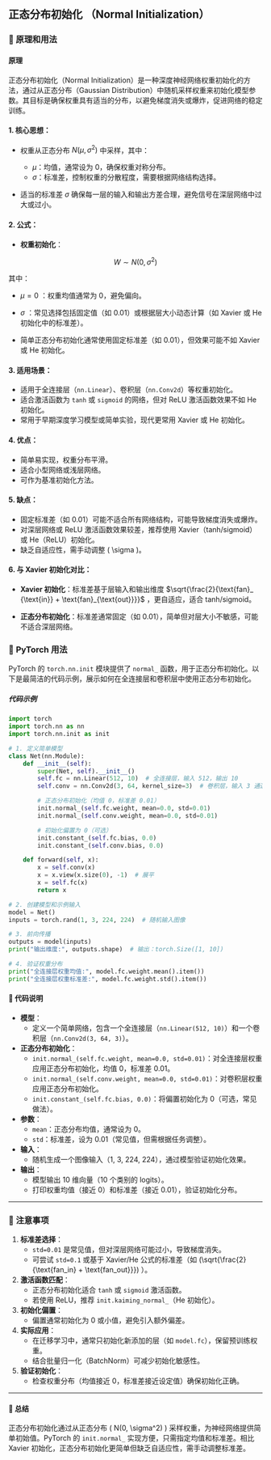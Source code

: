 ## 正态分布初始化 （Normal Initialization）
### 📖 原理和用法

#### **原理**
正态分布初始化（Normal Initialization）是一种深度神经网络权重初始化的方法，通过从正态分布（Gaussian Distribution）中随机采样权重来初始化模型参数。其目标是确保权重具有适当的分布，以避免梯度消失或爆炸，促进网络的稳定训练。



#### 1. 核心思想：

* 权重从正态分布 $N(\mu, \sigma^2)$ 中采样，其中：

  * $\mu$：均值，通常设为 0，确保权重对称分布。
  * $\sigma$：标准差，控制权重的分散程度，需要根据网络结构选择。

* 适当的标准差 $\sigma$ 确保每一层的输入和输出方差合理，避免信号在深层网络中过大或过小。



#### 2. 公式：

* **权重初始化**：

$$
W \sim N(0, \sigma^2)
$$

  其中：

  * $\mu = 0$ ：权重均值通常为 0，避免偏向。
  * $\sigma$ ：常见选择包括固定值（如 0.01）或根据层大小动态计算（如 Xavier 或 He 初始化中的标准差）。

* 简单正态分布初始化通常使用固定标准差（如 0.01），但效果可能不如 Xavier 或 He 初始化。




#### 3. **适用场景**：
   - 适用于全连接层（`nn.Linear`）、卷积层（`nn.Conv2d`）等权重初始化。
   - 适合激活函数为 `tanh` 或 `sigmoid` 的网络，但对 ReLU 激活函数效果不如 He 初始化。
   - 常用于早期深度学习模型或简单实验，现代更常用 Xavier 或 He 初始化。

#### 4. **优点**：
   - 简单易实现，权重分布平滑。
   - 适合小型网络或浅层网络。
   - 可作为基准初始化方法。

#### 5. **缺点**：
   - 固定标准差（如 0.01）可能不适合所有网络结构，可能导致梯度消失或爆炸。
   - 对深层网络或 ReLU 激活函数效果较差，推荐使用 Xavier（tanh/sigmoid）或 He（ReLU）初始化。
   - 缺乏自适应性，需手动调整 \( \sigma \)。

#### 6. **与 Xavier 初始化对比**：

* **Xavier 初始化**：标准差基于层输入和输出维度 $\sqrt{\frac{2}{\text{fan}_ {\text{in}} + \text{fan}_{\text{out}}}}$ ，更自适应，适合 tanh/sigmoid。

* **正态分布初始化**：标准差通常固定（如 0.01），简单但对层大小不敏感，可能不适合深层网络。



### 📖 **PyTorch 用法**
PyTorch 的 `torch.nn.init` 模块提供了 `normal_` 函数，用于正态分布初始化。以下是最简洁的代码示例，展示如何在全连接层和卷积层中使用正态分布初始化。

##### **代码示例**
```python
import torch
import torch.nn as nn
import torch.nn.init as init

# 1. 定义简单模型
class Net(nn.Module):
    def __init__(self):
        super(Net, self).__init__()
        self.fc = nn.Linear(512, 10)  # 全连接层，输入 512，输出 10
        self.conv = nn.Conv2d(3, 64, kernel_size=3)  # 卷积层，输入 3 通道，输出 64 通道

        # 正态分布初始化（均值 0，标准差 0.01）
        init.normal_(self.fc.weight, mean=0.0, std=0.01)
        init.normal_(self.conv.weight, mean=0.0, std=0.01)

        # 初始化偏置为 0（可选）
        init.constant_(self.fc.bias, 0.0)
        init.constant_(self.conv.bias, 0.0)

    def forward(self, x):
        x = self.conv(x)
        x = x.view(x.size(0), -1)  # 展平
        x = self.fc(x)
        return x

# 2. 创建模型和示例输入
model = Net()
inputs = torch.rand(1, 3, 224, 224)  # 随机输入图像

# 3. 前向传播
outputs = model(inputs)
print("输出维度:", outputs.shape)  # 输出：torch.Size([1, 10])

# 4. 验证权重分布
print("全连接层权重均值:", model.fc.weight.mean().item())
print("全连接层权重标准差:", model.fc.weight.std().item())
```

#### 📖 **代码说明**
- **模型**：
  - 定义一个简单网络，包含一个全连接层（`nn.Linear(512, 10)`）和一个卷积层（`nn.Conv2d(3, 64, 3)`）。
- **正态分布初始化**：
  - `init.normal_(self.fc.weight, mean=0.0, std=0.01)`：对全连接层权重应用正态分布初始化，均值 0，标准差 0.01。
  - `init.normal_(self.conv.weight, mean=0.0, std=0.01)`：对卷积层权重应用正态分布初始化。
  - `init.constant_(self.fc.bias, 0.0)`：将偏置初始化为 0（可选，常见做法）。
- **参数**：
  - `mean`：正态分布均值，通常设为 0。
  - `std`：标准差，设为 0.01（常见值，但需根据任务调整）。
- **输入**：
  - 随机生成一个图像输入（1, 3, 224, 224），通过模型验证初始化效果。
- **输出**：
  - 模型输出 10 维向量（10 个类别的 logits）。
  - 打印权重均值（接近 0）和标准差（接近 0.01），验证初始化分布。

---

### 📖 **注意事项**
1. **标准差选择**：
   - `std=0.01` 是常见值，但对深层网络可能过小，导致梯度消失。
   - 可尝试 `std=0.1` 或基于 Xavier/He 公式的标准差（如 \(\sqrt{\frac{2}{\text{fan_in} + \text{fan_out}}}\) ）。
2. **激活函数匹配**：
   - 正态分布初始化适合 `tanh` 或 `sigmoid` 激活函数。
   - 若使用 ReLU，推荐 `init.kaiming_normal_`（He 初始化）。
3. **初始化偏置**：
   - 偏置通常初始化为 0 或小值，避免引入额外偏差。
4. **实际应用**：
   - 在迁移学习中，通常只初始化新添加的层（如 `model.fc`），保留预训练权重。
   - 结合批量归一化（BatchNorm）可减少初始化敏感性。
5. **验证初始化**：
   - 检查权重分布（均值接近 0，标准差接近设定值）确保初始化正确。

---

#### 📖 **总结**
正态分布初始化通过从正态分布 \( N(0, \sigma^2) \) 采样权重，为神经网络提供简单初始值。PyTorch 的 `init.normal_` 实现方便，只需指定均值和标准差。相比 Xavier 初始化，正态分布初始化更简单但缺乏自适应性，需手动调整标准差。
